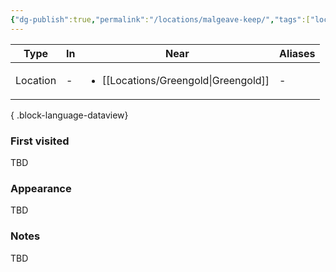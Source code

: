 ```yaml
---
{"dg-publish":true,"permalink":"/locations/malgeave-keep/","tags":["location"],"noteIcon":"location"}
---
```


| Type     | In | Near                            | Aliases |
| -------- | -- | ------------------------------- | ------- |
| Location | \- | <ul><li>[[Locations/Greengold\|Greengold]]</li></ul> | \-      |

{ .block-language-dataview}
### First visited
TBD
### Appearance
TBD
### Notes
TBD
